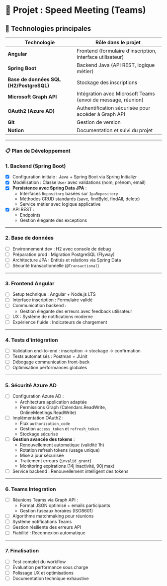 # 📌 Projet : Speed Meeting (Teams)

## 🧰 Technologies principales

|Technologie|Rôle dans le projet|
|---|---|
|**Angular**|Frontend (formulaire d’inscription, interface utilisateur)|
|**Spring Boot**|Backend Java (API REST, logique métier)|
|**Base de données SQL (H2/PostgreSQL)**|Stockage des inscriptions|
|**Microsoft Graph API**|Intégration avec Microsoft Teams (envoi de message, réunion)|
|**OAuth2 (Azure AD)**|Authentification sécurisée pour accéder à Graph API|
|**Git**|Gestion de version|
|**Notion**|Documentation et suivi du projet|

---

### 📋 **Plan de Développement**

### 1. **Backend (Spring Boot)**

- [x] Configuration initiale : Java + Spring Boot via Spring Initializr
- [x] Modélisation : Classe `User` avec validations (nom, prénom, email)
- [x] **Persistence avec Spring Data JPA** :
    - Interfaces `Repository` basées sur `JpaRepository`
    - Méthodes CRUD standards (save, findById, findAll, delete)
    - Service métier avec logique applicative
- [x] API REST  :
    - Endpoints
    - Gestion élégante des exceptions

---

### 2. **Base de données**

- [ ] Environnement dev : H2 avec console de debug
- [ ] Préparation prod : Migration PostgreSQL (Flyway)
- [ ] Architecture JPA : Entités et relations via Spring Data
- [ ] Sécurité transactionnelle (`@Transactional`)

---

### 3. **Frontend Angular**

- [ ] Setup technique : Angular + Node.js LTS
- [ ] Interface inscription : Formulaire validé
- [ ] Communication backend :
    - Gestion élégante des erreurs avec feedback utilisateur
- [ ] UX : Système de notifications moderne
- [ ] Expérience fluide : Indicateurs de chargement

---

### 4. **Tests d'intégration**

- [ ] Validation end-to-end : inscription → stockage → confirmation
- [ ] Tests automatisés : Postman + JUnit
- [ ] Débogage communication front-back
- [ ] Optimisation performances globales

---

### 5. **Sécurité Azure AD**

- [ ] Configuration Azure AD :
    - Architecture application adaptée
    - Permissions Graph (Calendars.ReadWrite, OnlineMeetings.ReadWrite)
- [ ] Implémentation OAuth2 :
    - Flux `authorization_code`
    - Gestion `access_token` et `refresh_token`
    - Stockage sécurisé
- [ ] **Gestion avancée des tokens** :
    - Renouvellement automatique (validité 1h)
    - Rotation refresh tokens (usage unique)
    - Mise à jour sécurisée
    - Traitement erreurs (`invalid_grant`)
    - Monitoring expirations (14j inactivité, 90j max)
- [ ] Service backend : Renouvellement intelligent des tokens

---

### 6. **Teams Integration**

- [ ] Réunions Teams via Graph API :
    - Format JSON optimisé + emails participants
    - Gestion fuseaux horaires (ISO8601)
- [ ] Algorithme matchmaking pour réunions
- [ ] Système notifications Teams
- [ ] Gestion résiliente des erreurs API
- [ ] Fiabilité : Reconnexion automatique

---

### 7. **Finalisation**

- [ ] Test complet du workflow
- [ ] Évaluation performance sous charge
- [ ] Polissage UX et optimisations
- [ ] Documentation technique exhaustive